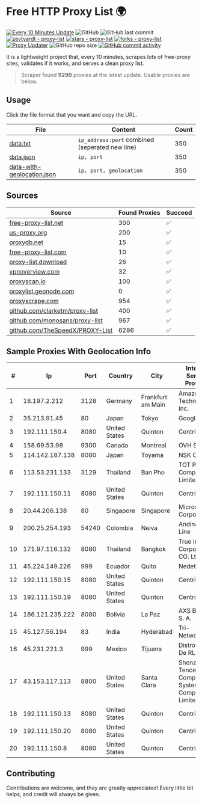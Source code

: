 
# Free HTTP Proxy List 🌍

[![Every 10 Minutes Update](https://github.com/mertguvencli/http-proxy-list/actions/workflows/main.yml/badge.svg?branch=main)](https://github.com/mertguvencli/http-proxy-list/actions/workflows/main.yml)
![GitHub](https://img.shields.io/github/license/mertguvencli/http-proxy-list)
![GitHub last commit](https://img.shields.io/github/last-commit/mertguvencli/http-proxy-list)
[![zevtyardt - proxy-list](https://img.shields.io/static/v1?label=zevtyardt&message=proxy-list&color=blue&logo=github)](https://github.com/zevtyardt/proxy-list "Go to GitHub repo")
[![stars - proxy-list](https://img.shields.io/github/stars/zevtyardt/proxy-list?style=social)](https://github.com/zevtyardt/proxy-list)
[![forks - proxy-list](https://img.shields.io/github/forks/zevtyardt/proxy-list?style=social)](https://github.com/zevtyardt/proxy-list)
[![Proxy Updater](https://github.com/zevtyardt/proxy-list/workflows/Proxy%20Updater/badge.svg)](https://github.com/zevtyardt/proxy-list/actions?query=workflow:"Proxy+Updater")
![GitHub repo size](https://img.shields.io/github/repo-size/zevtyardt/proxy-list)
[![GitHub commit activity](https://img.shields.io/github/commit-activity/m/zevtyardt/proxy-list?logo=commits)](https://github.com/zevtyardt/proxy-list/commits/main)

It is a lightweight project that, every 10 minutes, scrapes lots of free-proxy sites, validates if it works, and serves a clean proxy list.

> Scraper found **9290** proxies at the latest update. Usable proxies are below.

## Usage

Click the file format that you want and copy the URL.

|File|Content|Count|
|----|-------|-----|
|[data.txt](https://raw.githubusercontent.com/mertguvencli/http-proxy-list/main/proxy-list/data.txt)|`ip_address:port` combined (seperated new line)|350|
|[data.json](https://raw.githubusercontent.com/mertguvencli/http-proxy-list/main/proxy-list/data.json)|`ip, port`|350|
|[data-with-geolocation.json](https://raw.githubusercontent.com/mertguvencli/http-proxy-list/main/proxy-list/data-with-geolocation.json)|`ip, port, geolocation`|350|

## Sources

|Source|Found Proxies|Succeed|
|------|-------------|-------|
|[free-proxy-list.net](https://free-proxy-list.net)|300|✅|
|[us-proxy.org](https://www.us-proxy.org)|200|✅|
|[proxydb.net](http://proxydb.net)|15|✅|
|[free-proxy-list.com](https://free-proxy-list.com/?page=&port=&type%5B%5D=http&type%5B%5D=https&up_time=0&search=Search)|10|✅|
|[proxy-list.download](https://www.proxy-list.download/HTTP)|26|✅|
|[vpnoverview.com](https://vpnoverview.com/privacy/anonymous-browsing/free-proxy-servers)|32|✅|
|[proxyscan.io](https://www.proxyscan.io)|100|✅|
|[proxylist.geonode.com](https://proxylist.geonode.com/api/proxy-list?limit=300&page=1&sort_by=lastChecked&sort_type=desc&protocols=http,https)|0|✅|
|[proxyscrape.com](https://api.proxyscrape.com/v2/?request=displayproxies&protocol=http&timeout=10000&country=all&ssl=all&anonymity=all)|954|✅|
|[github.com/clarketm/proxy-list](https://raw.githubusercontent.com/clarketm/proxy-list/master/proxy-list-raw.txt)|400|✅|
|[github.com/monosans/proxy-list](https://raw.githubusercontent.com/monosans/proxy-list/main/proxies/http.txt)|967|✅|
|[github.com/TheSpeedX/PROXY-List](https://raw.githubusercontent.com/TheSpeedX/PROXY-List/master/http.txt)|6286|✅|


## Sample Proxies With Geolocation Info

|#|Ip|Port|Country|City|Internet Service Provider|
|-|--|----|-------|----|-------------------------|
|1|18.197.2.212|3128|Germany|Frankfurt am Main|Amazon Technologies Inc.|
|2|35.213.91.45|80|Japan|Tokyo|Google LLC|
|3|192.111.150.4|8080|United States|Quinton|Centrilogic|
|4|158.69.53.98|9300|Canada|Montreal|OVH SAS|
|5|114.142.187.138|8080|Japan|Toyama|NSK Co., Ltd.|
|6|113.53.231.133|3129|Thailand|Ban Pho|TOT Public Company Limited|
|7|192.111.150.11|8080|United States|Quinton|Centrilogic|
|8|20.44.206.138|80|Singapore|Singapore|Microsoft Corporation|
|9|200.25.254.193|54240|Colombia|Neiva|Andinet ON Line|
|10|171.97.116.132|8080|Thailand|Bangkok|True Internet Corporation CO. Ltd.|
|11|45.224.149.226|999|Ecuador|Quito|Nedetel S.A.|
|12|192.111.150.15|8080|United States|Quinton|Centrilogic|
|13|192.111.150.19|8080|United States|Quinton|Centrilogic|
|14|186.121.235.222|8080|Bolivia|La Paz|AXS Bolivia S. A.|
|15|45.127.56.194|83|India|Hyderabad|Tri-Networks|
|16|45.231.221.3|999|Mexico|Tijuana|Distrokom S De RL De CV|
|17|43.153.117.113|8800|United States|Santa Clara|Shenzhen Tencent Computer Systems Company Limited|
|18|192.111.150.13|8080|United States|Quinton|Centrilogic|
|19|192.111.150.20|8080|United States|Quinton|Centrilogic|
|20|192.111.150.8|8080|United States|Quinton|Centrilogic|



## Contributing

Contributions are welcome, and they are greatly appreciated! Every
little bit helps, and credit will always be given.

